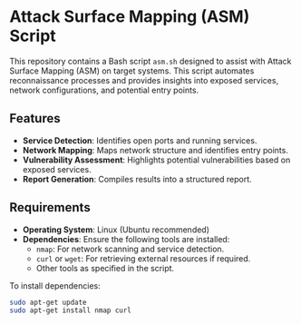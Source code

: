 # Attack Surface Mapping (ASM) Script

This repository contains a Bash script `asm.sh` designed to assist with Attack Surface Mapping (ASM) on target systems. This script automates reconnaissance processes and provides insights into exposed services, network configurations, and potential entry points.

## Features

- **Service Detection**: Identifies open ports and running services.
- **Network Mapping**: Maps network structure and identifies entry points.
- **Vulnerability Assessment**: Highlights potential vulnerabilities based on exposed services.
- **Report Generation**: Compiles results into a structured report.

## Requirements

- **Operating System**: Linux (Ubuntu recommended)
- **Dependencies**: Ensure the following tools are installed:
  - `nmap`: For network scanning and service detection.
  - `curl` or `wget`: For retrieving external resources if required.
  - Other tools as specified in the script.

To install dependencies:
```bash
sudo apt-get update
sudo apt-get install nmap curl
